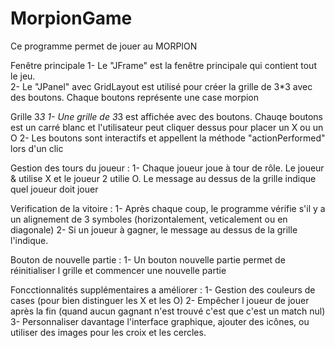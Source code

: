 # MorpionGame
Ce programme permet de jouer au MORPION 

Fenêtre principale
1- Le "JFrame" est la fenêtre principale qui contient tout le jeu.  
2- Le "JPanel" avec GridLayout est utilisé pour créer la grille de 3*3 avec des boutons. Chaque boutons représente une case morpion

Grille 3*3
1- Une grille de 3*3 est affichée avec des boutons. Chauqe boutons est un carré blanc et l'utilisateur peut cliquer dessus pour placer un X ou un O
2- Les boutons sont interactifs et appellent la méthode "actionPerformed" lors d'un clic

Gestion des tours du joueur :
1- Chaque joueur joue à tour de rôle. Le joueur & utilise X et le joueur 2 utilie O. Le message au dessus de la grille indique quel joueur doit jouer

Verification de la vitoire :
1- Après chaque coup, le programme vérifie s'il y a un alignement de 3 symboles (horizontalement, veticalement ou en diagonale)
2- Si un joueur à gagner, le message au dessus de la grille l'indique.

Bouton de nouvelle partie :
1- Un bouton nouvelle partie permet de réinitialiser l grille et commencer une nouvelle partie

Foncctionnalités supplémentaires a améliorer : 
1- Gestion des couleurs de cases (pour bien distinguer les X et les O)
2- Empêcher l joueur de jouer après la fin (quand aucun gagnant n'est trouvé c'est que c'est un match nul)
3- Personnaliser davantage l'interface graphique, ajouter des icônes, ou utiliser des images pour les croix et les cercles.

